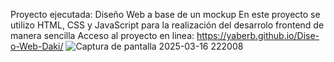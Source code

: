 Proyecto ejecutada: Diseño Web a base de un mockup
En este proyecto se utilizo HTML, CSS y JavaScript para la realización del desarrolo frontend de manera sencilla
Acceso al proyecto en linea: 
https://yaberb.github.io/Dise-o-Web-Daki/
![Captura de pantalla 2025-03-16 222008](https://github.com/user-attachments/assets/33df337a-e1f0-4354-9ac9-102d3bbfc9ce)
